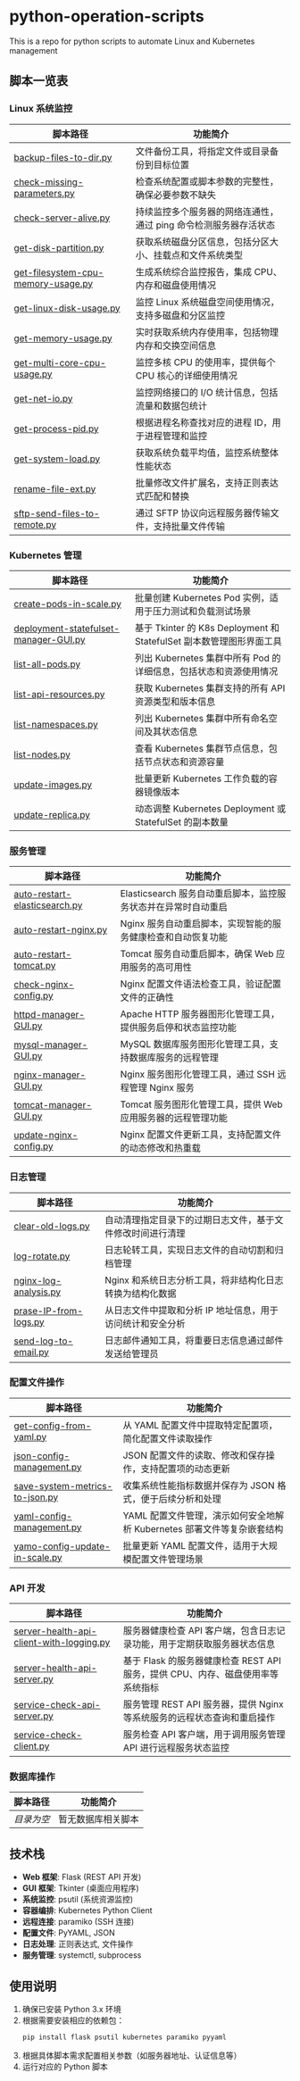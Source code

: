 # python-operation-scripts
This is a repo for python scripts to automate Linux and Kubernetes management

## 脚本一览表

### Linux 系统监控

| 脚本路径 | 功能简介 |
|---------|---------|
| [backup-files-to-dir.py](./python-linux-monitor-operation/backup-files-to-dir.py) | 文件备份工具，将指定文件或目录备份到目标位置 |
| [check-missing-parameters.py](./python-linux-monitor-operation/check-missing-parameters.py) | 检查系统配置或脚本参数的完整性，确保必要参数不缺失 |
| [check-server-alive.py](./python-linux-monitor-operation/check-server-alive.py) | 持续监控多个服务器的网络连通性，通过 ping 命令检测服务器存活状态 |
| [get-disk-partition.py](./python-linux-monitor-operation/get-disk-partition.py) | 获取系统磁盘分区信息，包括分区大小、挂载点和文件系统类型 |
| [get-filesystem-cpu-memory-usage.py](./python-linux-monitor-operation/get-filesystem-cpu-memory-usage.py) | 生成系统综合监控报告，集成 CPU、内存和磁盘使用情况 |
| [get-linux-disk-usage.py](./python-linux-monitor-operation/get-linux-disk-usage.py) | 监控 Linux 系统磁盘空间使用情况，支持多磁盘和分区监控 |
| [get-memory-usage.py](./python-linux-monitor-operation/get-memory-usage.py) | 实时获取系统内存使用率，包括物理内存和交换空间信息 |
| [get-multi-core-cpu-usage.py](./python-linux-monitor-operation/get-multi-core-cpu-usage.py) | 监控多核 CPU 的使用率，提供每个 CPU 核心的详细使用情况 |
| [get-net-io.py](./python-linux-monitor-operation/get-net-io.py) | 监控网络接口的 I/O 统计信息，包括流量和数据包统计 |
| [get-process-pid.py](./python-linux-monitor-operation/get-process-pid.py) | 根据进程名称查找对应的进程 ID，用于进程管理和监控 |
| [get-system-load.py](./python-linux-monitor-operation/get-system-load.py) | 获取系统负载平均值，监控系统整体性能状态 |
| [rename-file-ext.py](./python-linux-monitor-operation/rename-file-ext.py) | 批量修改文件扩展名，支持正则表达式匹配和替换 |
| [sftp-send-files-to-remote.py](./python-linux-monitor-operation/sftp-send-files-to-remote.py) | 通过 SFTP 协议向远程服务器传输文件，支持批量文件传输 |

### Kubernetes 管理

| 脚本路径 | 功能简介 |
|---------|---------|
| [create-pods-in-scale.py](./python-kubernetes/create-pods-in-scale.py) | 批量创建 Kubernetes Pod 实例，适用于压力测试和负载测试场景 |
| [deployment-statefulset-manager-GUI.py](./python-kubernetes/deployment-statefulset-manager-GUI.py) | 基于 Tkinter 的 K8s Deployment 和 StatefulSet 副本数管理图形界面工具 |
| [list-all-pods.py](./python-kubernetes/list-all-pods.py) | 列出 Kubernetes 集群中所有 Pod 的详细信息，包括状态和资源使用情况 |
| [list-api-resources.py](./python-kubernetes/list-api-resources.py) | 获取 Kubernetes 集群支持的所有 API 资源类型和版本信息 |
| [list-namespaces.py](./python-kubernetes/list-namespaces.py) | 列出 Kubernetes 集群中所有命名空间及其状态信息 |
| [list-nodes.py](./python-kubernetes/list-nodes.py) | 查看 Kubernetes 集群节点信息，包括节点状态和资源容量 |
| [update-images.py](./python-kubernetes/update-images.py) | 批量更新 Kubernetes 工作负载的容器镜像版本 |
| [update-replica.py](./python-kubernetes/update-replica.py) | 动态调整 Kubernetes Deployment 或 StatefulSet 的副本数量 |

### 服务管理

| 脚本路径 | 功能简介 |
|---------|---------|
| [auto-restart-elasticsearch.py](./python-service-management/auto-restart-elasticsearch.py) | Elasticsearch 服务自动重启脚本，监控服务状态并在异常时自动重启 |
| [auto-restart-nginx.py](./python-service-management/auto-restart-nginx.py) | Nginx 服务自动重启脚本，实现智能的服务健康检查和自动恢复功能 |
| [auto-restart-tomcat.py](./python-service-management/auto-restart-tomcat.py) | Tomcat 服务自动重启脚本，确保 Web 应用服务的高可用性 |
| [check-nginx-config.py](./python-service-management/check-nginx-config.py) | Nginx 配置文件语法检查工具，验证配置文件的正确性 |
| [httpd-manager-GUI.py](./python-service-management/httpd-manager-GUI.py) | Apache HTTP 服务器图形化管理工具，提供服务启停和状态监控功能 |
| [mysql-manager-GUI.py](./python-service-management/mysql-manager-GUI.py) | MySQL 数据库服务图形化管理工具，支持数据库服务的远程管理 |
| [nginx-manager-GUI.py](./python-service-management/nginx-manager-GUI.py) | Nginx 服务图形化管理工具，通过 SSH 远程管理 Nginx 服务 |
| [tomcat-manager-GUI.py](./python-service-management/tomcat-manager-GUI.py) | Tomcat 服务图形化管理工具，提供 Web 应用服务器的远程管理功能 |
| [update-nginx-config.py](./python-service-management/update-nginx-config.py) | Nginx 配置文件更新工具，支持配置文件的动态修改和热重载 |

### 日志管理

| 脚本路径 | 功能简介 |
|---------|---------|
| [clear-old-logs.py](./python-logging/clear-old-logs.py) | 自动清理指定目录下的过期日志文件，基于文件修改时间进行清理 |
| [log-rotate.py](./python-logging/log-rotate.py) | 日志轮转工具，实现日志文件的自动切割和归档管理 |
| [nginx-log-analysis.py](./python-logging/nginx-log-analysis.py) | Nginx 和系统日志分析工具，将非结构化日志转换为结构化数据 |
| [prase-IP-from-logs.py](./python-logging/prase-IP-from-logs.py) | 从日志文件中提取和分析 IP 地址信息，用于访问统计和安全分析 |
| [send-log-to-email.py](./python-logging/send-log-to-email.py) | 日志邮件通知工具，将重要日志信息通过邮件发送给管理员 |

### 配置文件操作

| 脚本路径 | 功能简介 |
|---------|---------|
| [get-config-from-yaml.py](./python-config-file-operation/get-config-from-yaml.py) | 从 YAML 配置文件中提取特定配置项，简化配置文件读取操作 |
| [json-config-management.py](./python-config-file-operation/json-config-management.py) | JSON 配置文件的读取、修改和保存操作，支持配置项的动态更新 |
| [save-system-metrics-to-json.py](./python-config-file-operation/save-system-metrics-to-json.py) | 收集系统性能指标数据并保存为 JSON 格式，便于后续分析和处理 |
| [yaml-config-management.py](./python-config-file-operation/yaml-config-management.py) | YAML 配置文件管理，演示如何安全地解析 Kubernetes 部署文件等复杂嵌套结构 |
| [yamo-config-update-in-scale.py](./python-config-file-operation/yamo-config-update-in-scale.py) | 批量更新 YAML 配置文件，适用于大规模配置文件管理场景 |

### API 开发

| 脚本路径 | 功能简介 |
|---------|---------|
| [server-health-api-client-with-logging.py](./python-api-development/server-health-api-client-with-logging.py) | 服务器健康检查 API 客户端，包含日志记录功能，用于定期获取服务器状态信息 |
| [server-health-api-server.py](./python-api-development/server-health-api-server.py) | 基于 Flask 的服务器健康检查 REST API 服务，提供 CPU、内存、磁盘使用率等系统指标 |
| [service-check-api-server.py](./python-api-development/service-check-api-server.py) | 服务管理 REST API 服务器，提供 Nginx 等系统服务的远程状态查询和重启操作 |
| [service-check-client.py](./python-api-development/service-check-client.py) | 服务检查 API 客户端，用于调用服务管理 API 进行远程服务状态监控 |

### 数据库操作

| 脚本路径 | 功能简介 |
|---------|---------|
| *目录为空* | 暂无数据库相关脚本 |

## 技术栈

- **Web 框架**: Flask (REST API 开发)
- **GUI 框架**: Tkinter (桌面应用程序)
- **系统监控**: psutil (系统资源监控)
- **容器编排**: Kubernetes Python Client
- **远程连接**: paramiko (SSH 连接)
- **配置文件**: PyYAML, JSON
- **日志处理**: 正则表达式, 文件操作
- **服务管理**: systemctl, subprocess

## 使用说明

1. 确保已安装 Python 3.x 环境
2. 根据需要安装相应的依赖包：
   ```bash
   pip install flask psutil kubernetes paramiko pyyaml
   ```
3. 根据具体脚本需求配置相关参数（如服务器地址、认证信息等）
4. 运行对应的 Python 脚本
